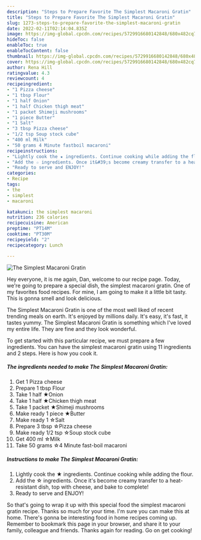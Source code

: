 ```yaml
---
description: "Steps to Prepare Favorite The Simplest Macaroni Gratin"
title: "Steps to Prepare Favorite The Simplest Macaroni Gratin"
slug: 1273-steps-to-prepare-favorite-the-simplest-macaroni-gratin
date: 2022-02-11T02:14:04.835Z
image: https://img-global.cpcdn.com/recipes/5729916680142848/680x482cq70/the-simplest-macaroni-gratin-recipe-main-photo.jpg
hideToc: false
enableToc: true
enableTocContent: false
thumbnail: https://img-global.cpcdn.com/recipes/5729916680142848/680x482cq70/the-simplest-macaroni-gratin-recipe-main-photo.jpg
cover: https://img-global.cpcdn.com/recipes/5729916680142848/680x482cq70/the-simplest-macaroni-gratin-recipe-main-photo.jpg
author: Rena Hill
ratingvalue: 4.3
reviewcount: 4
recipeingredient:
- "1 Pizza cheese"
- "1 tbsp Flour"
- "1 half Onion"
- "1 half Chicken thigh meat"
- "1 packet Shimeji mushrooms"
- "1 piece Butter"
- "1 Salt"
- "3 tbsp Pizza cheese"
- "1/2 tsp Soup stock cube"
- "400 ml Milk"
- "50 grams 4 Minute fastboil macaroni"
recipeinstructions:
- "Lightly cook the ★ ingredients. Continue cooking while adding the flour."
- "Add the ☆ ingredients. Once it&#39;s become creamy transfer to a heat-resistant dish, top with cheese, and bake to complete!"
- "Ready to serve and ENJOY!"
categories:
- Recipe
tags:
- the
- simplest
- macaroni

katakunci: the simplest macaroni 
nutrition: 236 calories
recipecuisine: American
preptime: "PT14M"
cooktime: "PT30M"
recipeyield: "2"
recipecategory: Lunch

---
```



![The Simplest Macaroni Gratin](https://img-global.cpcdn.com/recipes/5729916680142848/680x482cq70/the-simplest-macaroni-gratin-recipe-main-photo.jpg)

Hey everyone, it is me again, Dan, welcome to our recipe page. Today, we're going to prepare a special dish, the simplest macaroni gratin. One of my favorites food recipes. For mine, I am going to make it a little bit tasty. This is gonna smell and look delicious.



The Simplest Macaroni Gratin is one of the most well liked of recent trending meals on earth. It's enjoyed by millions daily. It's easy, it's fast, it tastes yummy. The Simplest Macaroni Gratin is something which I've loved my entire life. They are fine and they look wonderful.


To get started with this particular recipe, we must prepare a few ingredients. You can have the simplest macaroni gratin using 11 ingredients and 2 steps. Here is how you cook it.

<!--inarticleads1-->

##### The ingredients needed to make The Simplest Macaroni Gratin:

1. Get 1 Pizza cheese
1. Prepare 1 tbsp Flour
1. Take 1 half ★Onion
1. Take 1 half ★Chicken thigh meat
1. Take 1 packet ★Shimeji mushrooms
1. Make ready 1 piece ★Butter
1. Make ready 1 ☆Salt
1. Prepare 3 tbsp ☆Pizza cheese
1. Make ready 1/2 tsp ☆Soup stock cube
1. Get 400 ml ☆Milk
1. Take 50 grams ☆4 Minute fast-boil macaroni




<!--inarticleads2-->

##### Instructions to make The Simplest Macaroni Gratin:

1. Lightly cook the ★ ingredients. Continue cooking while adding the flour.
1. Add the ☆ ingredients. Once it&#39;s become creamy transfer to a heat-resistant dish, top with cheese, and bake to complete!
1. Ready to serve and ENJOY!



So that's going to wrap it up with this special food the simplest macaroni gratin recipe. Thanks so much for your time. I'm sure you can make this at home. There's gonna be interesting food in home recipes coming up. Remember to bookmark this page in your browser, and share it to your family, colleague and friends. Thanks again for reading. Go on get cooking!
